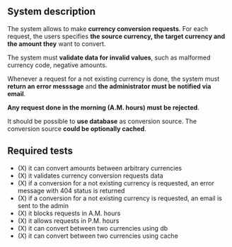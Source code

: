 ## System description

The system allows to make **currency conversion requests**. For each request, the users specifies **the source currency,
the target currency and the amount they** want to convert.

The system must **validate data for invalid values**, such as
malformed currency code, negative amounts.

Whenever a request for a not existing currency is done, the system must
**return an error messsage** and **the administrator must be notified via email**.

**Any request done in the morning (A.M. hours) must be rejected**.


It should be possible to **use database** as conversion source. The
conversion source **could be optionally cached**.


## Required tests

- (X) it can convert amounts between arbitrary currencies
- (X) it validates currency conversion requests data
- (X) if a conversion for a not existing currency is requested, an error message with 404 status is returned
- (X) if a conversion for a not existing currency is requested, an email is sent to the admin
- (X) it blocks requests in A.M. hours
- (X) it allows requests in P.M. hours
- (X) it can convert between two currencies using db
- (X) it can convert between two currencies using cache

